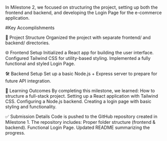 In Milestone 2, we focused on structuring the project, setting up both the frontend and backend, and developing the Login Page for the e-commerce application.

#Key Accomplishments

📁 Project Structure
Organized the project with separate frontend/ and backend/ directories.

🌐 Frontend Setup
Initialized a React app for building the user interface. Configured Tailwind CSS for utility-based styling. Implemented a fully functional and styled Login Page.

🛠️ Backend Setup
Set up a basic Node.js + Express server to prepare for future API integration.

🎯 Learning Outcomes
By completing this milestone, we learned:
How to structure a full-stack project. Setting up a React application with Tailwind CSS. Configuring a Node.js backend. Creating a login page with basic styling and functionality.

✅ Submission Details
Code is pushed to the GitHub repository created in Milestone 1. The repository includes: Proper folder structure (frontend & backend). Functional Login Page. Updated README summarizing the progress.
